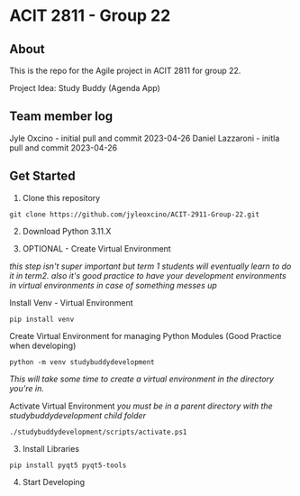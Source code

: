 # ACIT 2811 - Group 22

## About

This is the repo for the Agile project in ACIT 2811 for group 22.

Project Idea: Study Buddy (Agenda App)

## Team member log

Jyle Oxcino - initial pull and commit 2023-04-26
Daniel Lazzaroni - initla pull and commit 2023-04-26

## Get Started

1. Clone this repository
```
git clone https://github.com/jyleoxcino/ACIT-2911-Group-22.git
```

2. Download Python 3.11.X

3. OPTIONAL - Create Virtual Environment

_this step isn't super important but term 1 students will eventually learn to do it in term2. also it's good practice to have your development environments in virtual environments in case of something messes up_

Install Venv - Virtual Environment
```
pip install venv
```

Create Virtual Environment for managing Python Modules (Good Practice when developing)

```
python -m venv studybuddydevelopment
```
_This will take some time to create a virtual environment in the directory you're in._

Activate Virtual Environment
_you must be in a parent directory with the studybuddydevelopment child folder_ 

```
./studybuddydevelopment/scripts/activate.ps1
```

3. Install Libraries

```
pip install pyqt5 pyqt5-tools
```

4. Start Developing
  
